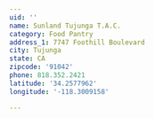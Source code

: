 ```yaml
---
uid: ''
name: Sunland Tujunga T.A.C.
category: Food Pantry
address_1: 7747 Foothill Boulevard
city: Tujunga
state: CA
zipcode: '91042'
phone: 818.352.2421
latitude: '34.2577962'
longitude: '-118.3009158'

---
```

